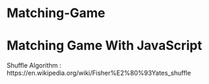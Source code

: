 # Matching-Game
<h1>Matching Game With JavaScript</h1>

<p></p>
<p>Shuffle Algorithm : https://en.wikipedia.org/wiki/Fisher%E2%80%93Yates_shuffle</P>
